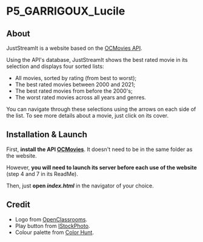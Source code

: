 # P5_GARRIGOUX_Lucile


## About
JustStreamIt is a website based on the [OCMovies API](https://github.com/OpenClassrooms-Student-Center/OCMovies-API-EN-FR).

Using the API's database, JustStreamIt shows the best rated movie in its selection and displays four sorted lists:
-  All movies, sorted by rating (from best to worst);
-  The best rated movies between 2000 and 2021;
-  The best rated movies from before the 2000's;
-  The worst rated movies across all years and genres.

You can navigate through these selections using the arrows on each side of the list. To see more details about a movie, just click on its cover.


## Installation & Launch
First, **install the API [OCMovies](https://github.com/OpenClassrooms-Student-Center/OCMovies-API-EN-FR)**. It doesn't need to be in the same folder as the website.

However, **you will need to launch its server before each use of the website** (step 4 and 7 in its ReadMe).

Then, just **open *index.html*** in the navigator of your choice.


## Credit
-  Logo from [OpenClassrooms](openclassrooms.com/).
-  Play button from [IStockPhoto](istockphoto.com).
-  Colour palette from [Color Hunt](https://colorhunt.co/palette/f5e6cafb9300f54748343f56).

